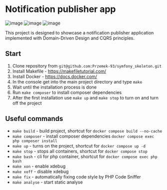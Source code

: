 # Notification publisher app

![image](https://img.shields.io/badge/PHP-777BB4?style=for-the-badge&logo=php&logoColor=white)
![image](https://img.shields.io/badge/Symfony-000000?style=for-the-badge&logo=Symfony&logoColor=white)
![image](https://img.shields.io/badge/Docker-2CA5E0?style=for-the-badge&logo=docker&logoColor=white)

This project is designed to showcase a notification publisher application implemented with Domain-Driven Design and CQRS principles.

## Start

1. Clone repository from `git@github.com:Przemek-93/symfony_skeleton.git`
2. Install Makefile - https://makefiletutorial.com/
3. Install Docker - https://docs.docker.com/
4. In the console get into the main project directory and type `make`
5. Wait until the installation process is done
6. Run `make composer` to install composer dependencies
7. After the first installation use `make up` and `make stop` to turn on and turn off the project

## Useful commands

- `make build` - build project, shortcut for `docker compose build --no-cache`
- `make composer` - install composer dependencies `docker compose exec php composer install`
- `make up` - turns on the project, shortcut for `docker compose up -d`
- `make stop` - stops all containers, shortcut for `docker compose stop`
- `make bash` - cli for php container, shortcut for `docker compose exec php bash`
- `make xon` - enable xdebug
- `make xoff` - disable xdebug
- `make fix` - automatically fixing code style by PHP Code Sniffer   
- `make analyse` - start static analyse